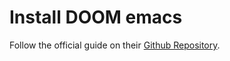 # Install DOOM emacs
Follow the official guide on their [Github Repository](https://github.com/hlissner/doom-emacs#install=).